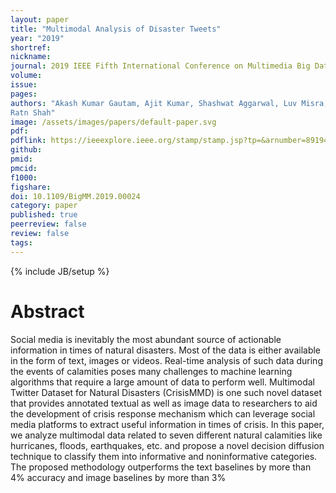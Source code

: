 ```yaml
---
layout: paper
title: "Multimodal Analysis of Disaster Tweets"
year: "2019"
shortref: 
nickname: 
journal: 2019 IEEE Fifth International Conference on Multimedia Big Data (BigMM)
volume: 
issue: 
pages: 
authors: "Akash Kumar Gautam, Ajit Kumar, Shashwat Aggarwal, Luv Misra, Kush Misra and Rajiv
Ratn Shah"
image: /assets/images/papers/default-paper.svg
pdf: 
pdflink: https://ieeexplore.ieee.org/stamp/stamp.jsp?tp=&arnumber=8919468
github: 
pmid: 
pmcid: 
f1000: 
figshare: 
doi: 10.1109/BigMM.2019.00024
category: paper
published: true
peerreview: false
review: false
tags: 
---
```


{% include JB/setup %}

# Abstract

Social media is inevitably the most abundant source
of actionable information in times of natural disasters. Most
of the data is either available in the form of text, images or
videos. Real-time analysis of such data during the events of
calamities poses many challenges to machine learning algorithms
that require a large amount of data to perform well. Multimodal
Twitter Dataset for Natural Disasters (CrisisMMD) is one such
novel dataset that provides annotated textual as well as image
data to researchers to aid the development of crisis response
mechanism which can leverage social media platforms to extract
useful information in times of crisis. In this paper, we analyze
multimodal data related to seven different natural calamities like
hurricanes, floods, earthquakes, etc. and propose a novel decision
diffusion technique to classify them into informative and noninformative categories. The proposed methodology outperforms
the text baselines by more than 4% accuracy and image baselines
by more than 3%